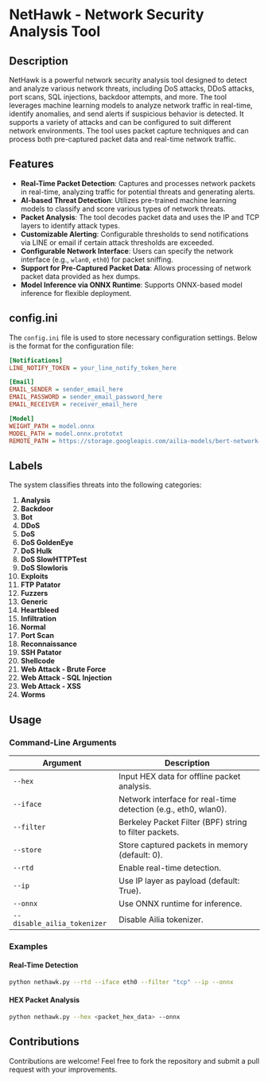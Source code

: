# NetHawk - Network Security Analysis Tool

## Description

NetHawk is a powerful network security analysis tool designed to detect and analyze various network threats, including DoS attacks, DDoS attacks, port scans, SQL injections, backdoor attempts, and more. The tool leverages machine learning models to analyze network traffic in real-time, identify anomalies, and send alerts if suspicious behavior is detected. It supports a variety of attacks and can be configured to suit different network environments. The tool uses packet capture techniques and can process both pre-captured packet data and real-time network traffic.

## Features

- **Real-Time Packet Detection**: Captures and processes network packets in real-time, analyzing traffic for potential threats and generating alerts.
- **AI-based Threat Detection**: Utilizes pre-trained machine learning models to classify and score various types of network threats.
- **Packet Analysis**: The tool decodes packet data and uses the IP and TCP layers to identify attack types.
- **Customizable Alerting**: Configurable thresholds to send notifications via LINE or email if certain attack thresholds are exceeded.
- **Configurable Network Interface**: Users can specify the network interface (e.g., `wlan0`, `eth0`) for packet sniffing.
- **Support for Pre-Captured Packet Data**: Allows processing of network packet data provided as hex dumps.
- **Model Inference via ONNX Runtime**: Supports ONNX-based model inference for flexible deployment.

## config.ini

The `config.ini` file is used to store necessary configuration settings. Below is the format for the configuration file:

```ini
[Notifications]
LINE_NOTIFY_TOKEN = your_line_notify_token_here

[Email]
EMAIL_SENDER = sender_email_here
EMAIL_PASSWORD = sender_email_password_here
EMAIL_RECEIVER = receiver_email_here

[Model]
WEIGHT_PATH = model.onnx
MODEL_PATH = model.onnx.prototxt
REMOTE_PATH = https://storage.googleapis.com/ailia-models/bert-network-packet-flow-header-payload/
```
## Labels
The system classifies threats into the following categories:

1. **Analysis**
2. **Backdoor**
3. **Bot**
4. **DDoS**
5. **DoS**
6. **DoS GoldenEye**
7. **DoS Hulk**
8. **DoS SlowHTTPTest**
9. **DoS Slowloris**
10. **Exploits**
11. **FTP Patator**
12. **Fuzzers**
13. **Generic**
14. **Heartbleed**
15. **Infiltration**
16. **Normal**
17. **Port Scan**
18. **Reconnaissance**
19. **SSH Patator**
20. **Shellcode**
21. **Web Attack - Brute Force**
22. **Web Attack - SQL Injection**
23. **Web Attack - XSS**
24. **Worms**

## Usage

### Command-Line Arguments

| Argument                     | Description                                           |
|------------------------------|-------------------------------------------------------|
| `--hex`                      | Input HEX data for offline packet analysis.          |
| `--iface`                    | Network interface for real-time detection (e.g., eth0, wlan0). |
| `--filter`                   | Berkeley Packet Filter (BPF) string to filter packets. |
| `--store`                    | Store captured packets in memory (default: 0).       |
| `--rtd`                      | Enable real-time detection.                          |
| `--ip`                       | Use IP layer as payload (default: True).             |
| `--onnx`                     | Use ONNX runtime for inference.                      |
| `--disable_ailia_tokenizer`  | Disable Ailia tokenizer.                             |

### Examples

#### Real-Time Detection
```bash
python nethawk.py --rtd --iface eth0 --filter "tcp" --ip --onnx
```

#### HEX Packet Analysis
```bash
python nethawk.py --hex <packet_hex_data> --onnx
```

## Contributions
Contributions are welcome! Feel free to fork the repository and submit a pull request with your improvements.

